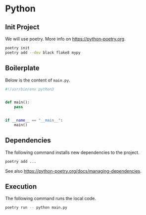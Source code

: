 # Python

## Init Project

We will use poetry. More info on <https://python-poetry.org>.

```bash
poetry init
poetry add --dev black flake8 mypy
```

## Boilerplate

Below is the content of `main.py`.

```python
#!/usr/bin/env python3


def main():
    pass


if __name__ == "__main__":
    main()
```

## Dependencies

The following command installs new dependencies to the project.

```bash
poetry add ...
```

See also <https://python-poetry.org/docs/managing-dependencies>.

## Execution

The following command runs the local code.

```bash
poetry run -- python main.py
```
